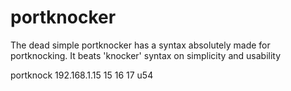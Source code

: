 # portknocker

The dead simple portknocker has a syntax absolutely made for portknocking.
It beats 'knocker' syntax on simplicity and usability


portknock 192.168.1.15 15 16 17 u54
